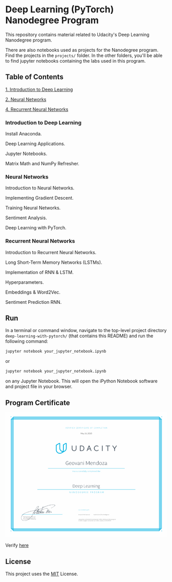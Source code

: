 # Deep Learning (PyTorch) Nanodegree Program

This repository contains material related to Udacity's Deep Learning Nanodegree program.

There are also notebooks used as projects for the Nanodegree program. Find the projects in the ```projects/``` folder. In the other folders, you'll be able to find jupyter notebooks containing the labs used in this program.

## Table of Contents

[1. Introduction to Deep Learning](#introdl)

[2. Neural Networks](#nns)

[4. Recurrent Neural Networks](#rnns)

[](#)

[](#)

[](#)

[](#)

[](#)

[](#)


<a name="introdl"/>

### Introduction to Deep Learning

Install Anaconda.

Deep Learning Applications.

Jupyter Notebooks.

Matrix Math and NumPy Refresher.

<a name="nns"/>

### Neural Networks

Introduction to Neural Networks.

Implementing Gradient Descent.

Training Neural Networks.

Sentiment Analysis.

Deep Learning with PyTorch.


<a name="rnns"/>

### Recurrent Neural Networks

Introduction to Recurrent Neural Networks.

Long Short-Term Memory Networks (LSTMs).

Implementation of RNN & LSTM.

Hyperparameters.

Embeddings & Word2Vec.

Sentiment Prediction RNN.


<a name="introdl"/>

### 


<a name="introdl"/>

### 


<a name="introdl"/>

### 



<a name="run"/>

## Run
In a terminal or command window, navigate to the top-level project directory `deep-learning-with-pytorch/` (that contains this README) and run the following command:

```bash
jupyter notebook your_jupyter_notebook.ipynb
```

or
```bash
jupyter notebook your_jupyter_notebook.ipynb
```

on any Jupyter Notebook.
This will open the iPython Notebook software and project file in your browser.


<a name="pcertificate"/>

## Program Certificate

![](assets/deep-learning.jpg)

Verify [here](https://confirm.udacity.com/D2TM3ES)


<a name="license"/>

## License
This project uses the [MIT](https://choosealicense.com/licenses/mit/) License.